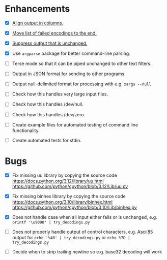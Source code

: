 
# Enhancements #

- [x] [Align output in columns.](https://github.com/nbeaver/try-decodings/issues/1)

- [x] [Move list of failed encodings to the end.](https://github.com/nbeaver/try-decodings/issues/1)

- [x] [Suppress output that is unchanged.](https://github.com/nbeaver/try-decodings/issues/2)

- [x] Use `argparse` package for better command-line parsing.

- [ ] Terse mode so that it can be piped unchanged to other text filters.

- [ ] Output in JSON format for sending to other programs.

- [ ] Output null-delimited format for processing with e.g. `xargs --null`

- [ ] Check how this handles very large input files.

- [ ] Check how this handles /dev/null.

- [ ] Check how this handles /dev/zero.

- [ ] Create example files for automated testing of command line functionality.

- [ ] Create automated tests for stdin.

# Bugs #

- [x] Fix missing uu library by copying the source code https://docs.python.org/3.12/library/uu.html https://github.com/python/cpython/blob/3.12/Lib/uu.py

- [x] Fix missing binhex library by copying the source code https://docs.python.org/3.10/library/binhex.html https://github.com/python/cpython/blob/3.10/Lib/binhex.py

- [x] Does not handle case when all input either fails or is unchanged,
      e.g. `printf '\u9090' | try_decodings.py`

- [ ] Does not properly handle output of control characters,
      e.g. Ascii85 output for `echo '%40' | try_decodings.py`
      or `echo %7D | try_decodings.py`

- [ ] Decide when to strip trailing newline so e.g. base32 decoding will work
